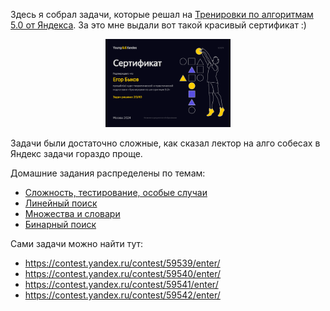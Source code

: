 Здесь я собрал задачи, которые решал на [Тренировки по алгоритмам 5.0 от Яндекса](https://yandex.ru/yaintern/algorithm-training). 
За это мне выдали вот такой красивый сертификат :)
<center>
<img src="яндекс алго 5.jpg" width="200" >
</center>

Задачи были достаточно сложные, как сказал лектор на алго собесах в Яндекс задачи гораздо проще.

Домашние задания распределены по темам:

- [Сложность, тестирование, особые случаи](https://github.com/Patrik1352/Yandex_algo/tree/main/1)
- [Линейный поиск](https://github.com/Patrik1352/Yandex_algo/tree/main/2)
- [Множества и словари](https://github.com/Patrik1352/Yandex_algo/tree/main/3)
- [Бинарный поиск](https://github.com/Patrik1352/Yandex_algo/tree/main/4)

Сами задачи можно найти тут:
- https://contest.yandex.ru/contest/59539/enter/
- https://contest.yandex.ru/contest/59540/enter/
- https://contest.yandex.ru/contest/59541/enter/
- https://contest.yandex.ru/contest/59542/enter/



